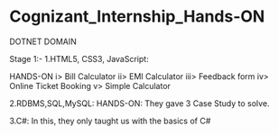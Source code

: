 # Cognizant_Internship_Hands-ON
DOTNET DOMAIN

Stage 1:- 1.HTML5, CSS3, JavaScript: 

HANDS-ON
i> Bill Calculator 
ii> EMI Calculator 
iii> Feedback form 
iv> Online Ticket Booking 
v> Simple Calculator 

2.RDBMS,SQL,MySQL:
HANDS-ON: They gave 3 Case Study to solve.

3.C#: In this, they only taught us with the basics of C#







                                   
              
